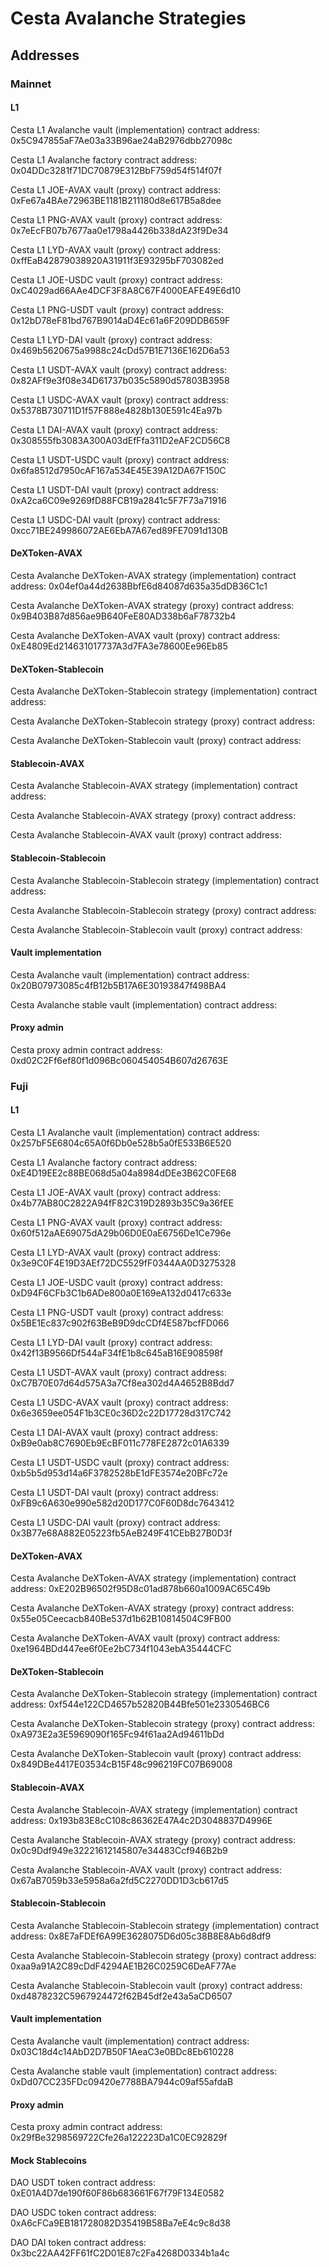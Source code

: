 # Cesta Avalanche Strategies

## Addresses

### Mainnet

#### L1

Cesta L1 Avalanche vault (implementation) contract address: 0x5C947855aF7Ae03a33B96ae24aB2976dbb27098c

Cesta L1 Avalanche factory contract address: 0x04DDc3281f71DC70879E312BbF759d54f514f07f

Cesta L1 JOE-AVAX vault (proxy) contract address: 0xFe67a4BAe72963BE1181B211180d8e617B5a8dee

Cesta L1 PNG-AVAX vault (proxy) contract address: 0x7eEcFB07b7677aa0e1798a4426b338dA23f9De34

Cesta L1 LYD-AVAX vault (proxy) contract address: 0xffEaB42879038920A31911f3E93295bF703082ed

Cesta L1 JOE-USDC vault (proxy) contract address: 0xC4029ad66AAe4DCF3F8A8C67F4000EAFE49E6d10

Cesta L1 PNG-USDT vault (proxy) contract address: 0x12bD78eF81bd767B9014aD4Ec61a6F209DDB659F

Cesta L1 LYD-DAI vault (proxy) contract address: 0x469b5620675a9988c24cDd57B1E7136E162D6a53

Cesta L1 USDT-AVAX vault (proxy) contract address: 0x82AFf9e3f08e34D61737b035c5890d57803B3958

Cesta L1 USDC-AVAX vault (proxy) contract address: 0x5378B730711D1f57F888e4828b130E591c4Ea97b

Cesta L1 DAI-AVAX vault (proxy) contract address: 0x308555fb3083A300A03dEfFfa311D2eAF2CD56C8

Cesta L1 USDT-USDC vault (proxy) contract address: 0x6fa8512d7950cAF167a534E45E39A12DA67F150C

Cesta L1 USDT-DAI vault (proxy) contract address: 0xA2ca6C09e9269fD88FCB19a2841c5F7F73a71916

Cesta L1 USDC-DAI vault (proxy) contract address: 0xcc71BE249986072AE6EbA7A67ed89FE7091d130B

#### DeXToken-AVAX

Cesta Avalanche DeXToken-AVAX strategy (implementation) contract address: 0x04ef0a44d2638BbfE6d84087d635a35dDB36C1c1

Cesta Avalanche DeXToken-AVAX strategy (proxy) contract address: 0x9B403B87d856ae9B640FeE80AD338b6aF78732b4

Cesta Avalanche DeXToken-AVAX vault (proxy) contract address: 0xE4809Ed214631017737A3d7FA3e78600Ee96Eb85

#### DeXToken-Stablecoin

Cesta Avalanche DeXToken-Stablecoin strategy (implementation) contract address: 

Cesta Avalanche DeXToken-Stablecoin strategy (proxy) contract address: 

Cesta Avalanche DeXToken-Stablecoin vault (proxy) contract address: 

#### Stablecoin-AVAX

Cesta Avalanche Stablecoin-AVAX strategy (implementation) contract address: 

Cesta Avalanche Stablecoin-AVAX strategy (proxy) contract address: 

Cesta Avalanche Stablecoin-AVAX vault (proxy) contract address: 

#### Stablecoin-Stablecoin

Cesta Avalanche Stablecoin-Stablecoin strategy (implementation) contract address: 

Cesta Avalanche Stablecoin-Stablecoin strategy (proxy) contract address: 

Cesta Avalanche Stablecoin-Stablecoin vault (proxy) contract address: 

#### Vault implementation

Cesta Avalanche vault (implementation) contract address: 0x20B07973085c4fB12b5B17A6E30193847f498BA4

Cesta Avalanche stable vault (implementation) contract address: 

#### Proxy admin

Cesta proxy admin contract address: 0xd02C2Ff6ef80f1d096Bc060454054B607d26763E


### Fuji

#### L1

Cesta L1 Avalanche vault (implementation) contract address: 0x257bF5E6804c65A0f6Db0e528b5a0fE533B6E520

Cesta L1 Avalanche factory contract address: 0xE4D19EE2c88BE068d5a04a8984dDEe3B62C0FE68

Cesta L1 JOE-AVAX vault (proxy) contract address: 0x4b77AB80C2822A94fF82C319D2893b35C9a36fEE

Cesta L1 PNG-AVAX vault (proxy) contract address: 0x60f512aAE69075dA29b06D0E0aE6756De1Ce796e

Cesta L1 LYD-AVAX vault (proxy) contract address: 0x3e9C0F4E19D3AEf72DC5529fF0344AA0D3275328

Cesta L1 JOE-USDC vault (proxy) contract address: 0xD94F6CFb3C1b6ADe800a0E169eA132d0417c633e

Cesta L1 PNG-USDT vault (proxy) contract address: 0x5BE1Ec837c902f63BeB9D9dcCDf4E587bcfFD066

Cesta L1 LYD-DAI vault (proxy) contract address: 0x42f13B9566Df544aF34fE1b8c645aB16E908598f

Cesta L1 USDT-AVAX vault (proxy) contract address: 0xC7B70E07d64d575A3a7Cf8ea302d4A4652B8Bdd7

Cesta L1 USDC-AVAX vault (proxy) contract address: 0x6e3659ee054F1b3CE0c36D2c22D17728d317C742

Cesta L1 DAI-AVAX vault (proxy) contract address: 0xB9e0ab8C7690Eb9EcBF011c778FE2872c01A6339

Cesta L1 USDT-USDC vault (proxy) contract address: 0xb5b5d953d14a6F3782528bE1dFE3574e20BFc72e

Cesta L1 USDT-DAI vault (proxy) contract address: 0xFB9c6A630e990e582d20D177C0F60D8dc7643412

Cesta L1 USDC-DAI vault (proxy) contract address: 0x3B77e68A882E05223fb5AeB249F41CEbB27B0D3f

#### DeXToken-AVAX

Cesta Avalanche DeXToken-AVAX strategy (implementation) contract address: 0xE202B96502f95D8c01ad878b660a1009AC65C49b

Cesta Avalanche DeXToken-AVAX strategy (proxy) contract address: 0x55e05Ceecacb840Be537d1b62B10814504C9FB00

Cesta Avalanche DeXToken-AVAX vault (proxy) contract address: 0xe1964BDd447ee6f0Ee2bC734f1043ebA35444CFC

#### DeXToken-Stablecoin

Cesta Avalanche DeXToken-Stablecoin strategy (implementation) contract address: 0xf544e122CD4657b52820B44Bfe501e2330546BC6

Cesta Avalanche DeXToken-Stablecoin strategy (proxy) contract address: 0xA973E2a3E5969090f165Fc94f61aa2Ad94611bDd

Cesta Avalanche DeXToken-Stablecoin vault (proxy) contract address: 0x849DBe4417E03534cB15F48c996219FC07B69008

#### Stablecoin-AVAX

Cesta Avalanche Stablecoin-AVAX strategy (implementation) contract address: 0x193b83E8cC108c86362E47A4c2D3048837D4996E

Cesta Avalanche Stablecoin-AVAX strategy (proxy) contract address: 0x0c9Ddf949e32221612145807e34483Ccf946B2b9

Cesta Avalanche Stablecoin-AVAX vault (proxy) contract address: 0x67aB7059b33e5958a6a2fd5C2270DD1D3cb617d5

#### Stablecoin-Stablecoin

Cesta Avalanche Stablecoin-Stablecoin strategy (implementation) contract address: 0x8E7aFDEf6A99E3628075D6d05c38B8E8Ab6d8df9

Cesta Avalanche Stablecoin-Stablecoin strategy (proxy) contract address: 0xaa9a91A2C89cDdF4294AE1B26C0259C6DeAF77Ae

Cesta Avalanche Stablecoin-Stablecoin vault (proxy) contract address: 0xd4878232C5967924472f62B45df2e43a5aCD6507

#### Vault implementation

Cesta Avalanche vault (implementation) contract address: 0x03C18d4c14AbD2D7B50F1AeaC3e0BDc8Eb610228

Cesta Avalanche stable vault (implementation) contract address: 0xDd07CC235FDc09420e7788BA7944c09af55afdaB

#### Proxy admin

Cesta proxy admin contract address: 0x29fBe3298569722Cfe26a122223Da1C0EC92829f

#### Mock Stablecoins

DAO USDT token contract address: 0xE01A4D7de190f60F86b683661F67f79F134E0582

DAO USDC token contract address: 0xA6cFCa9EB181728082D35419B58Ba7eE4c9c8d38

DAO DAI token contract address: 0x3bc22AA42FF61fC2D01E87c2Fa4268D0334b1a4c
